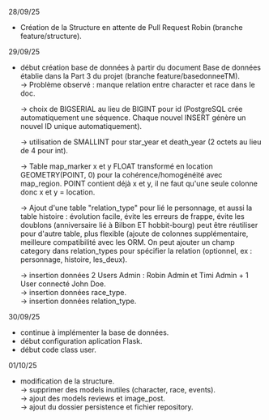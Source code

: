 28/09/25
- Création de la Structure en attente de Pull Request Robin (branche feature/structure).  

29/09/25
- début création base de données à partir du document Base de données établie dans la Part 3 du projet (branche feature/basedonneeTM).  
	-> Problème observé : manque relation entre character et race dans le doc.  

	-> choix de BIGSERIAL au lieu de BIGINT pour id (PostgreSQL crée automatiquement une séquence. Chaque nouvel INSERT génère un nouvel ID unique automatiquement).
   
	-> utilisation de SMALLINT pour star_year et death_year (2 octets au lieu de 4 pour int).  

	-> Table map_marker x et y FLOAT transformé en location GEOMETRY(POINT, 0) pour la cohérence/homogénéité avec map_region. POINT contient déjà x et y, il ne faut qu'une seule colonne donc x et y = location.  

	-> Ajout d'une table "relation_type" pour lié le personnage, et aussi la table histoire : évolution facile, évite les erreurs de frappe, évite les doublons (anniversaire lié à Bilbon ET hobbit-bourg) peut être réutiliser pour d'autre table, plus flexible (ajoute de colonnes supplémentaire, meilleure compatibilité avec les ORM. On peut ajouter un champ category dans relation_types pour spécifier la relation (optionnel, ex : personnage, histoire, les_deux).

  	-> insertion données 2 Users Admin : Robin Admin et Timi Admin + 1 User connecté John Doe.  
	-> insertion données race_type.  
	-> insertion données relation_type.  

30/09/25
- continue à implémenter la base de données.
- début configuration aplication Flask.
- début code class user.

01/10/25
- modification de la structure.  
	-> supprimer des models inutiles (character, race, events).  
  	-> ajout des models reviews et image_post.  
  	-> ajout du dossier persistence et fichier repository.  
